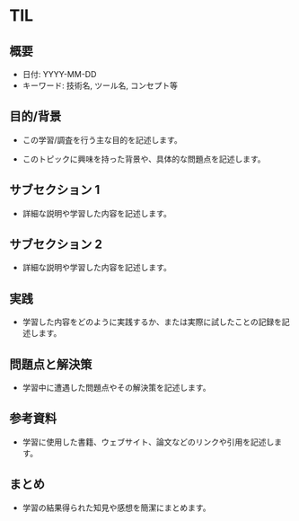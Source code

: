 # TIL

## 概要

- 日付: YYYY-MM-DD
- キーワード: 技術名, ツール名, コンセプト等

## 目的/背景

- この学習/調査を行う主な目的を記述します。

- このトピックに興味を持った背景や、具体的な問題点を記述します。

## サブセクション 1

- 詳細な説明や学習した内容を記述します。

## サブセクション 2

- 詳細な説明や学習した内容を記述します。

## 実践

- 学習した内容をどのように実践するか、または実際に試したことの記録を記述します。

## 問題点と解決策

- 学習中に遭遇した問題点やその解決策を記述します。

## 参考資料

- 学習に使用した書籍、ウェブサイト、論文などのリンクや引用を記述します。

## まとめ

- 学習の結果得られた知見や感想を簡潔にまとめます。
